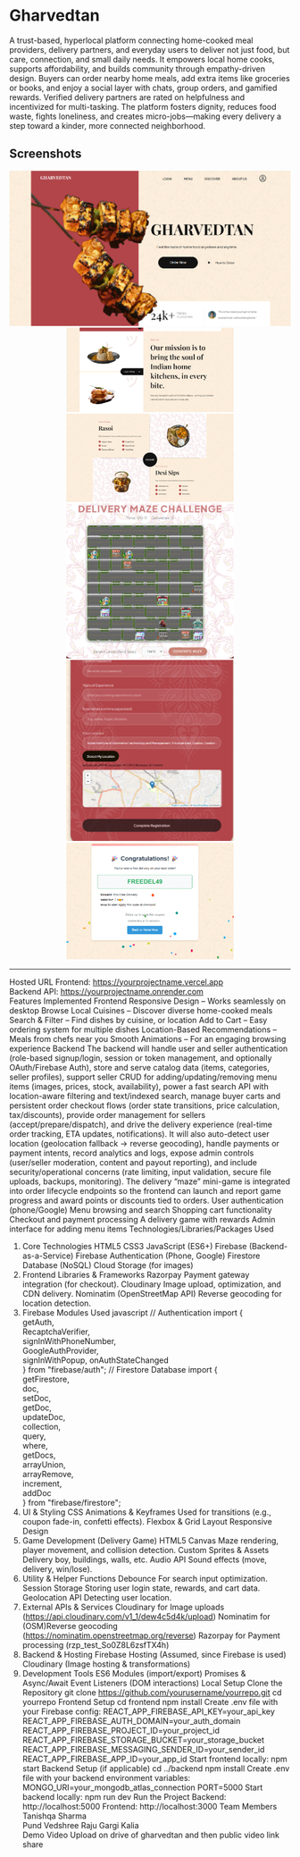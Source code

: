 # Gharvedtan

A trust-based, hyperlocal platform connecting home-cooked meal providers, 
delivery partners, and everyday users to deliver not just food, but care, 
connection, and small daily needs. It empowers local home cooks, supports 
affordability, and builds community through empathy-driven design. Buyers can 
order nearby home meals, add extra items like groceries or books, and enjoy a 
social layer with chats, group orders, and gamified rewards. Verified delivery 
partners are rated on helpfulness and incentivized for multi-tasking. The platform 
fosters dignity, reduces food waste, fights loneliness, and creates 
micro-jobs—making every delivery a step toward a kinder, more connected 
neighborhood.



##  Screenshots

<p align="center">
  <img src="/images/homepage.png" alt="homepage">
  <img src="/images/aboutus.png" alt="AboutUs" width="300">
  <img src="/images/discovermore.png" alt="DiscoverMore" width="300">
  <img src="/images/game.png" alt="game" width="300">
  <img src="/images/signin.png" alt="Signin" width="300">
  <img src="/images/discount.png" alt="Discount" width="300">
</p>


---
Hosted URL 
Frontend: https://yourprojectname.vercel.app   
Backend API: https://yourprojectname.onrender.com   
Features Implemented 
Frontend 
Responsive Design – Works seamlessly on desktop
 Browse Local Cuisines – Discover diverse home-cooked meals
 Search & Filter – Find dishes by cuisine, or location
 Add to Cart – Easy ordering system for multiple dishes
 Location-Based Recommendations – Meals from chefs near you
 Smooth Animations – For an engaging browsing experience
Backend 
The backend will handle user and seller authentication (role-based signup/login, 
session or token management,  and optionally OAuth/Firebase Auth), store and 
serve catalog data (items, categories, seller profiles), support seller CRUD for 
adding/updating/removing menu items (images, prices, stock, availability), power 
a fast search API with location-aware filtering and text/indexed search, manage 
buyer carts and persistent order checkout flows (order state transitions, price 
calculation, tax/discounts), provide order management for sellers 
(accept/prepare/dispatch), and drive the delivery experience (real-time order 
tracking, ETA updates, notifications). It will also auto-detect user location 
(geolocation fallback → reverse geocoding), handle payments or payment 
intents, record analytics and logs, expose admin controls (user/seller moderation, 
content and payout reporting), and include security/operational concerns (rate 
limiting, input validation, secure file uploads, backups, monitoring). The delivery 
“maze” mini-game is integrated into order lifecycle endpoints so the frontend can 
launch and report game progress and award points or discounts tied to orders. 
User authentication (phone/Google) 
Menu browsing and search 
Shopping cart functionality 
Checkout and payment processing 
A delivery game with rewards 
Admin interface for adding menu items 
Technologies/Libraries/Packages Used 
1. Core Technologies 
HTML5 
CSS3 
JavaScript (ES6+) 
Firebase (Backend-as-a-Service) 
Firebase Authentication (Phone, Google) 
Firestore Database (NoSQL) 
Cloud Storage (for images) 
2. Frontend Libraries & Frameworks 
Razorpay 
Payment gateway integration (for checkout). 
Cloudinary 
Image upload, optimization, and CDN delivery. 
Nominatim (OpenStreetMap API) 
Reverse geocoding for location detection. 
3. Firebase Modules Used 
javascript 
// Authentication 
import {  
getAuth,  
RecaptchaVerifier,  
signInWithPhoneNumber,  
GoogleAuthProvider,  
signInWithPopup, 
onAuthStateChanged  
} from "firebase/auth"; 
// Firestore Database 
import {  
getFirestore,  
doc,  
setDoc,  
getDoc,  
updateDoc,  
collection,  
query,  
where,  
getDocs,  
arrayUnion,  
arrayRemove,  
increment,  
addDoc  
} from "firebase/firestore"; 
4. UI & Styling 
CSS Animations & Keyframes 
Used for transitions (e.g., coupon fade-in, confetti effects). 
Flexbox & Grid Layout 
Responsive Design  
5. Game Development (Delivery Game) 
HTML5 Canvas 
Maze rendering, player movement, and collision detection. 
Custom Sprites & Assets 
Delivery boy, buildings, walls, etc. 
Audio API 
Sound effects (move, delivery, win/lose). 
6. Utility & Helper Functions 
Debounce 
For search input optimization. 
Session Storage 
Storing user login state, rewards, and cart data. 
Geolocation API 
Detecting user location. 
7. External APIs & Services 
Cloudinary for Image uploads 
(https://api.cloudinary.com/v1_1/dew4c5d4k/upload) 
Nominatim for  (OSM)Reverse geocoding 
(https://nominatim.openstreetmap.org/reverse) 
Razorpay for Payment processing (rzp_test_So0Z8L6zsfTX4h) 
8. Backend & Hosting 
Firebase Hosting (Assumed, since Firebase is used) 
Cloudinary (Image hosting & transformations) 
9. Development Tools 
ES6 Modules (import/export) 
Promises & Async/Await 
Event Listeners (DOM interactions) 
Local Setup 
Clone the Repository 
git clone https://github.com/yourusername/yourrepo.git 
cd yourrepo 
Frontend Setup 
cd frontend 
npm install 
Create .env file with your Firebase config: 
REACT_APP_FIREBASE_API_KEY=your_api_key 
REACT_APP_FIREBASE_AUTH_DOMAIN=your_auth_domain 
REACT_APP_FIREBASE_PROJECT_ID=your_project_id 
REACT_APP_FIREBASE_STORAGE_BUCKET=your_storage_bucket 
REACT_APP_FIREBASE_MESSAGING_SENDER_ID=your_sender_id 
REACT_APP_FIREBASE_APP_ID=your_app_id 
Start frontend locally: 
npm start 
Backend Setup (if applicable) 
cd ../backend 
npm install 
Create .env file with your backend environment variables: 
MONGO_URI=your_mongodb_atlas_connection 
PORT=5000 
Start backend locally: 
npm run dev 
Run the Project 
Backend: http://localhost:5000 
Frontend: http://localhost:3000 
Team Members 
Tanishqa Sharma  
Pund Vedshree Raju 
Gargi Kalia  
Demo Video 
Upload on drive of gharvedtan and then public video link share  
